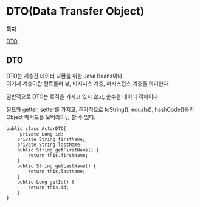 # DTO(Data Transfer Object)

**목차**

[DTO](#dto)  

## **DTO**

DTO는 계층간 데이터 교환을 위한 Java Beans이다.  
여기서 계층이란 컨트롤러 뷰, 비지니스 계층, 퍼시스턴스 계층을 의미한다.

일반적으로 DTO는 로직을 가지고 있지 않고, 순수한 데이터 객체이다.

필드와 getter, setter를 가지고, 추가적으로 toString(), equals(), hashCode()등의 Object 메서드를 오버라이딩 할 수 있다.

```
public class ActorDTO{
     private Long id;
    private String firstName;
    private String lastName;
    public String getFirstName() {
        return this.firstName;
    }
    public String getLastName() {
        return this.lastName;
    }
    public Long getId() {
        return this.id;
    }
}
```